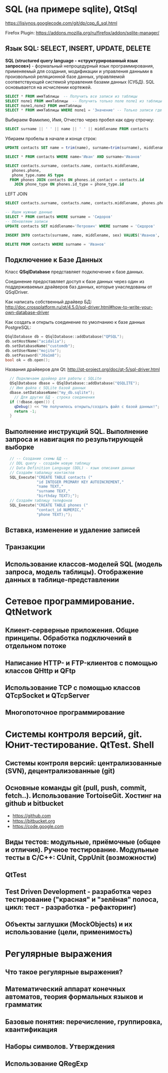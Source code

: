﻿SQL (на примере sqlite), QtSql 
==============================

https://lisiynos.googlecode.com/git/dp/cpp_6_sql.html

Firefox Plugin:
https://addons.mozilla.org/ru/firefox/addon/sqlite-manager/


Язык SQL: SELECT, INSERT, UPDATE, DELETE 
----------------------------------------

**SQL (structured query language - «структурированный язык запросов»)** - формальный непроцедурный язык программирования, 
применяемый для создания, модификации и управления данными в произвольной реляционной базе данных, 
управляемой соответствующей системой управления базами данных (СУБД). SQL основывается на исчислении кортежей.

``` sql
SELECT * FROM имяТаблицы  -- Получить все записи из таблицы
SELECT поле1 FROM имяТаблицы  -- Получить только поле поле1 из таблицы
SELECT поле1,поле2 FROM имяТаблицы
SELECT * FROM имяТаблицы WHERE поле1 = 'Значение' -- Только записи где поле1 равно значению 
```

Выбираем Фамилию, Имя, Отчество через пробел как одну строчку:

``` sql
SELECT surname || ' ' || name || ' ' || middlename FROM contacts
```

Убираем пробелы в начале и конце строк:

``` sql
UPDATE contacts SET name = trim(name), surname=trim(surname), middlename=trim(middlename)
```

``` sql
SELECT * FROM contacts WHERE name='Иван' AND surname='Иванов'
```

``` sql
SELECT contacts.surname, contacts.name, contacts.middlename, 
   phones.phone, 
   phone_type.name AS type  
  FROM phones JOIN contacts ON phones.id_contact = contacts.id 
    JOIN phone_type ON phones.id_type = phone_type.id
```

LEFT JOIN
``` sql 
SELECT contacts.surname, contacts.name, contacts.middlename, phones.phone, phone_type.name AS type  FROM contacts LEFT JOIN phones ON phones.id_contact = contacts.id LEFT JOIN phone_type ON phones.id_type = phone_type.id
```


``` sql
-- Ищем нужные данные
SELECT * FROM contacts WHERE surname = 'Сидоров'
-- Обновляем записи
UPDATE contacts SET middlename='Петрович' WHERE surname = 'Сидоров'
```

``` sql
INSERT INTO contacts(surname, name, middlename, sex) VALUES('Иванов', 'Сидор', 'Матвеевич', 'M')
```

``` sql 
DELETE FROM contacts WHERE surname = 'Иванов'
```


Подключение к Базе Данных 
-------------------------

Класс **QSqlDatabase** представляет подключение к базе данных.

Соединение предоставляет доступ к базе данных через один из поддерживаемых драйверов баз данных, которые унаследованы от QSqlDriver.

Как написать собственный драйвер БД:
http://doc.crossplatform.ru/qt/4.5.0/sql-driver.html#how-to-write-your-own-database-driver

Как создать и открыть соединение по умолчанию к базе данных PostgreSQL:
``` cpp
QSqlDatabase db = QSqlDatabase::addDatabase("QPSQL");
db.setHostName("acidalia");
db.setDatabaseName("customdb");
db.setUserName("mojito");
db.setPassword("J0a1m8");
bool ok = db.open();
```

Названия драйверов для Qt: http://qt-project.org/doc/qt-5/sql-driver.html
``` cpp
  // Подключаем драйвер для работы с SQLite
  QSqlDatabase dbase = QSqlDatabase::addDatabase("QSQLITE");
  // Имя файла с SQLite базой данных
  dbase.setDatabaseName("my_db.sqlite");
    // Для других БД - строка соединения 
  if (!dbase.open()) {
    qDebug() << "Не получилось открыть/создать файл с базой данных!";
    return -1;
  }
```

Выполнение инструкций SQL. Выполнение запроса и навигация по результирующей выборке
-----------------------------------------------------------------------------------

``` cpp
  // -- Создание схемы БД --
  // DDL query - создаём новую таблицу
  // Data Definition Language (DDL) - язык описания данных
  // Создаём табалицу контактов
  SQL_Execute("CREATE TABLE contacts ("
              "id INTEGER PRIMARY KEY AUTOINCREMENT,"
              "name TEXT,"
              "surname TEXT,"
              "birthday TEXT);");
  // Создаём таблицу телефонов
  SQL_Execute("CREATE TABLE phones ("
              "contact_id NUMERIC,"
              "phone TEXT);");
```

Вставка, изменение и удаление записей 
-------------------------------------

Транзакции 
----------

Использование классов-моделей SQL (модель запроса, модель таблицы). Отображение данных в таблице-представлении 
--------------------------------------------------------------------------------------------------------------



Сетевое программирование. QtNetwork 
===================================

Клиент-серверные приложения. Общие принципы. Обработка подключений в отдельном потоке 
-------------------------------------------------------------------------------------

Написание HTTP- и FTP-клиентов с помощью классов QHttp и QFtp 
-------------------------------------------------------------

Использование TCP с помощью классов QTcpSocket и QTcpServer 
-----------------------------------------------------------

Многопоточное программирование 
------------------------------

Системы контроля версий, git. Юнит-тестирование. QtTest. Shell 
==============================================================

Системы контроля версий: централизованные (SVN), децентрализованные (git)
-------------------------------------------------------------------------

Основные команды git (pull, push, commit, fetch..). Использование TortoiseGit. Хостинг на github и bitbucket 
------------------------------------------------------------------------------------------------------------
* https://github.com
* https://bitbucket.org
* https://code.google.com

Виды тестов: модульные, приёмочные (общее и отличия). Ручное тестирование. Модульные тесты в С/C++: CUnit, CppUnit (возможности) 
--------------------------------------------------------------------------------------------------------------------------------

QtTest 
------

Test Driven Development - разработка через тестирование ("красная" и "зелёная" полоса, цикл: тест - разработка - рефакторинг)
-----------------------------------------------------------------------------------------------------------------------------

Объекты заглушки (MockObjects) и их использование (цели, применимость) 
----------------------------------------------------------------------




Регулярные выражения
====================

Что такое регулярные выражения? 
-------------------------------

Математический аппарат конечных автоматов, теория формальных языков и грамматик 
-------------------------------------------------------------------------------

Базовые понятия: перечисление, группировка, квантификация
---------------------------------------------------------

Наборы символов. Утверждения
----------------------------

Использование QRegExp
---------------------



